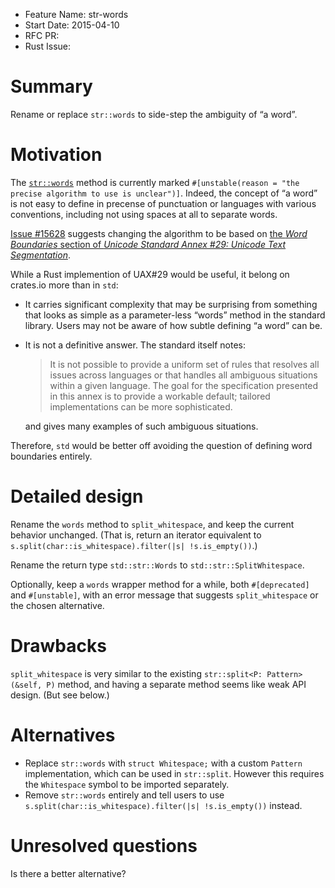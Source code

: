 - Feature Name: str-words
- Start Date: 2015-04-10
- RFC PR:
- Rust Issue:

# Summary

Rename or replace `str::words` to side-step the ambiguity of “a word”.


# Motivation

The [`str::words`](http://doc.rust-lang.org/std/primitive.str.html#method.words) method
is currently marked `#[unstable(reason = "the precise algorithm to use is unclear")]`.
Indeed, the concept of “a word” is not easy to define in precense of punctuation
or languages with various conventions, including not using spaces at all to separate words.

[Issue #15628](https://github.com/rust-lang/rust/issues/15628) suggests
changing the algorithm to be based on [the *Word Boundaries* section of
*Unicode Standard Annex #29: Unicode Text Segmentation*](http://www.unicode.org/reports/tr29/#Word_Boundaries).

While a Rust implemention of UAX#29 would be useful, it belong on crates.io more than in `std`:

* It carries significant complexity that may be surprising from something that looks as simple
  as a parameter-less “words” method in the standard library.
  Users may not be aware of how subtle defining “a word” can be.
* It is not a definitive answer. The standard itself notes:

  > It is not possible to provide a uniform set of rules that resolves all issues across languages
  > or that handles all ambiguous situations within a given language.
  > The goal for the specification presented in this annex is to provide a workable default;
  > tailored implementations can be more sophisticated.

  and gives many examples of such ambiguous situations.

Therefore, `std` would be better off avoiding the question of defining word boundaries entirely.


# Detailed design

Rename the `words` method to `split_whitespace`, and keep the current behavior unchanged.
(That is, return an iterator equivalent to `s.split(char::is_whitespace).filter(|s| !s.is_empty())`.)

Rename the return type `std::str::Words` to `std::str::SplitWhitespace`.

Optionally, keep a `words` wrapper method for a while, both `#[deprecated]` and `#[unstable]`,
with an error message that suggests `split_whitespace` or the chosen alternative.


# Drawbacks

`split_whitespace` is very similar to the existing `str::split<P: Pattern>(&self, P)` method,
and having a separate method seems like weak API design. (But see below.)


# Alternatives

* Replace `str::words` with `struct Whitespace;` with a custom `Pattern` implementation,
  which can be used in `str::split`.
  However this requires the `Whitespace` symbol to be imported separately.
* Remove `str::words` entirely and tell users to use
  `s.split(char::is_whitespace).filter(|s| !s.is_empty())` instead.


# Unresolved questions

Is there a better alternative?

